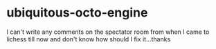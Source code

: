 # ubiquitous-octo-engine
I can't write any comments on the spectator room from when I came to lichess till now and don't know how should I fix it...thanks
